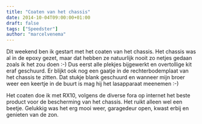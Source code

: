 ```yaml
---
title: "Coaten van het chassis"
date: 2014-10-04T09:00:00+01:00
draft: false
tags: ["Speedster"]
author: "marcelvenema"
---
```


Dit weekend ben ik gestart met het coaten van het chassis. Het chassis was al in de epoxy gezet, maar dat hebben ze natuurlijk nooit zo netjes gedaan zoals ik het zou doen :-) Dus eerst alle plekjes bijgewerkt en overtollige kit eraf geschuurd. Er blijkt ook nog een gaatje in de rechterbodemplaat van het chassis te zitten. Dat stukje blank geschuurd en wanneer mijn broer weer een keertje in de buurt is mag hij het lasapparaat meenemen :-)

Het coaten doe ik met RX10, volgens de diverse fora op internet het beste product voor de bescherming van het chassis. Het ruikt alleen wel een beetje. Gelukkig was het erg mooi weer, garagedeur open, kwast erbij en genieten van de zon.
